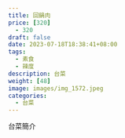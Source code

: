 ```yaml
---
title: 回鍋肉
price: [320] 
  - 320
draft: false
date: 2023-07-18T18:38:41+08:00
tags:
  - 素食
  - 辣度
description: 台菜
weight: [48] 
image: images/img_1572.jpeg
categories:
  - 台菜
---
```


台菜簡介
